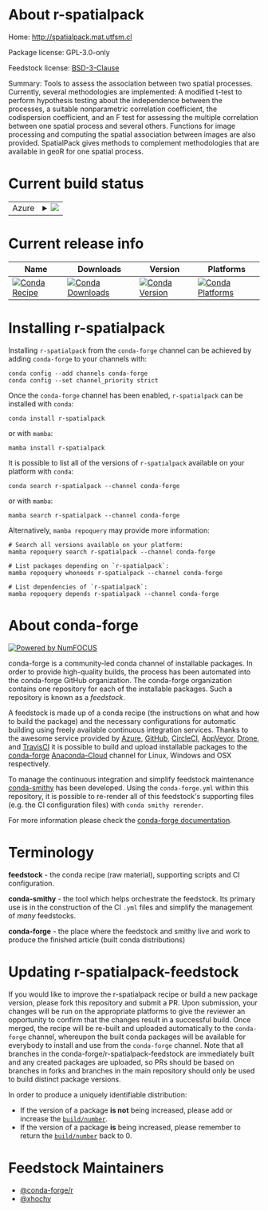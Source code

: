 About r-spatialpack
===================

Home: http://spatialpack.mat.utfsm.cl

Package license: GPL-3.0-only

Feedstock license: [BSD-3-Clause](https://github.com/conda-forge/r-spatialpack-feedstock/blob/main/LICENSE.txt)

Summary: Tools to assess the association between two spatial processes. Currently, several methodologies are implemented: A modified t-test to perform hypothesis testing about the independence between the processes, a suitable nonparametric correlation coefficient, the codispersion coefficient, and an F test for assessing the multiple correlation between one spatial process and several others. Functions for image processing and computing the spatial association between images are also provided. SpatialPack gives methods to complement methodologies that are available in geoR for one spatial process.

Current build status
====================


<table>
    
  <tr>
    <td>Azure</td>
    <td>
      <details>
        <summary>
          <a href="https://dev.azure.com/conda-forge/feedstock-builds/_build/latest?definitionId=7204&branchName=main">
            <img src="https://dev.azure.com/conda-forge/feedstock-builds/_apis/build/status/r-spatialpack-feedstock?branchName=main">
          </a>
        </summary>
        <table>
          <thead><tr><th>Variant</th><th>Status</th></tr></thead>
          <tbody><tr>
              <td>linux_64_r_base4.1</td>
              <td>
                <a href="https://dev.azure.com/conda-forge/feedstock-builds/_build/latest?definitionId=7204&branchName=main">
                  <img src="https://dev.azure.com/conda-forge/feedstock-builds/_apis/build/status/r-spatialpack-feedstock?branchName=main&jobName=linux&configuration=linux_64_r_base4.1" alt="variant">
                </a>
              </td>
            </tr><tr>
              <td>linux_64_r_base4.2</td>
              <td>
                <a href="https://dev.azure.com/conda-forge/feedstock-builds/_build/latest?definitionId=7204&branchName=main">
                  <img src="https://dev.azure.com/conda-forge/feedstock-builds/_apis/build/status/r-spatialpack-feedstock?branchName=main&jobName=linux&configuration=linux_64_r_base4.2" alt="variant">
                </a>
              </td>
            </tr><tr>
              <td>osx_64_r_base4.1</td>
              <td>
                <a href="https://dev.azure.com/conda-forge/feedstock-builds/_build/latest?definitionId=7204&branchName=main">
                  <img src="https://dev.azure.com/conda-forge/feedstock-builds/_apis/build/status/r-spatialpack-feedstock?branchName=main&jobName=osx&configuration=osx_64_r_base4.1" alt="variant">
                </a>
              </td>
            </tr><tr>
              <td>osx_64_r_base4.2</td>
              <td>
                <a href="https://dev.azure.com/conda-forge/feedstock-builds/_build/latest?definitionId=7204&branchName=main">
                  <img src="https://dev.azure.com/conda-forge/feedstock-builds/_apis/build/status/r-spatialpack-feedstock?branchName=main&jobName=osx&configuration=osx_64_r_base4.2" alt="variant">
                </a>
              </td>
            </tr><tr>
              <td>win_64</td>
              <td>
                <a href="https://dev.azure.com/conda-forge/feedstock-builds/_build/latest?definitionId=7204&branchName=main">
                  <img src="https://dev.azure.com/conda-forge/feedstock-builds/_apis/build/status/r-spatialpack-feedstock?branchName=main&jobName=win&configuration=win_64_" alt="variant">
                </a>
              </td>
            </tr>
          </tbody>
        </table>
      </details>
    </td>
  </tr>
</table>

Current release info
====================

| Name | Downloads | Version | Platforms |
| --- | --- | --- | --- |
| [![Conda Recipe](https://img.shields.io/badge/recipe-r--spatialpack-green.svg)](https://anaconda.org/conda-forge/r-spatialpack) | [![Conda Downloads](https://img.shields.io/conda/dn/conda-forge/r-spatialpack.svg)](https://anaconda.org/conda-forge/r-spatialpack) | [![Conda Version](https://img.shields.io/conda/vn/conda-forge/r-spatialpack.svg)](https://anaconda.org/conda-forge/r-spatialpack) | [![Conda Platforms](https://img.shields.io/conda/pn/conda-forge/r-spatialpack.svg)](https://anaconda.org/conda-forge/r-spatialpack) |

Installing r-spatialpack
========================

Installing `r-spatialpack` from the `conda-forge` channel can be achieved by adding `conda-forge` to your channels with:

```
conda config --add channels conda-forge
conda config --set channel_priority strict
```

Once the `conda-forge` channel has been enabled, `r-spatialpack` can be installed with `conda`:

```
conda install r-spatialpack
```

or with `mamba`:

```
mamba install r-spatialpack
```

It is possible to list all of the versions of `r-spatialpack` available on your platform with `conda`:

```
conda search r-spatialpack --channel conda-forge
```

or with `mamba`:

```
mamba search r-spatialpack --channel conda-forge
```

Alternatively, `mamba repoquery` may provide more information:

```
# Search all versions available on your platform:
mamba repoquery search r-spatialpack --channel conda-forge

# List packages depending on `r-spatialpack`:
mamba repoquery whoneeds r-spatialpack --channel conda-forge

# List dependencies of `r-spatialpack`:
mamba repoquery depends r-spatialpack --channel conda-forge
```


About conda-forge
=================

[![Powered by
NumFOCUS](https://img.shields.io/badge/powered%20by-NumFOCUS-orange.svg?style=flat&colorA=E1523D&colorB=007D8A)](https://numfocus.org)

conda-forge is a community-led conda channel of installable packages.
In order to provide high-quality builds, the process has been automated into the
conda-forge GitHub organization. The conda-forge organization contains one repository
for each of the installable packages. Such a repository is known as a *feedstock*.

A feedstock is made up of a conda recipe (the instructions on what and how to build
the package) and the necessary configurations for automatic building using freely
available continuous integration services. Thanks to the awesome service provided by
[Azure](https://azure.microsoft.com/en-us/services/devops/), [GitHub](https://github.com/),
[CircleCI](https://circleci.com/), [AppVeyor](https://www.appveyor.com/),
[Drone](https://cloud.drone.io/welcome), and [TravisCI](https://travis-ci.com/)
it is possible to build and upload installable packages to the
[conda-forge](https://anaconda.org/conda-forge) [Anaconda-Cloud](https://anaconda.org/)
channel for Linux, Windows and OSX respectively.

To manage the continuous integration and simplify feedstock maintenance
[conda-smithy](https://github.com/conda-forge/conda-smithy) has been developed.
Using the ``conda-forge.yml`` within this repository, it is possible to re-render all of
this feedstock's supporting files (e.g. the CI configuration files) with ``conda smithy rerender``.

For more information please check the [conda-forge documentation](https://conda-forge.org/docs/).

Terminology
===========

**feedstock** - the conda recipe (raw material), supporting scripts and CI configuration.

**conda-smithy** - the tool which helps orchestrate the feedstock.
                   Its primary use is in the construction of the CI ``.yml`` files
                   and simplify the management of *many* feedstocks.

**conda-forge** - the place where the feedstock and smithy live and work to
                  produce the finished article (built conda distributions)


Updating r-spatialpack-feedstock
================================

If you would like to improve the r-spatialpack recipe or build a new
package version, please fork this repository and submit a PR. Upon submission,
your changes will be run on the appropriate platforms to give the reviewer an
opportunity to confirm that the changes result in a successful build. Once
merged, the recipe will be re-built and uploaded automatically to the
`conda-forge` channel, whereupon the built conda packages will be available for
everybody to install and use from the `conda-forge` channel.
Note that all branches in the conda-forge/r-spatialpack-feedstock are
immediately built and any created packages are uploaded, so PRs should be based
on branches in forks and branches in the main repository should only be used to
build distinct package versions.

In order to produce a uniquely identifiable distribution:
 * If the version of a package **is not** being increased, please add or increase
   the [``build/number``](https://docs.conda.io/projects/conda-build/en/latest/resources/define-metadata.html#build-number-and-string).
 * If the version of a package **is** being increased, please remember to return
   the [``build/number``](https://docs.conda.io/projects/conda-build/en/latest/resources/define-metadata.html#build-number-and-string)
   back to 0.

Feedstock Maintainers
=====================

* [@conda-forge/r](https://github.com/conda-forge/r/)
* [@xhochy](https://github.com/xhochy/)

